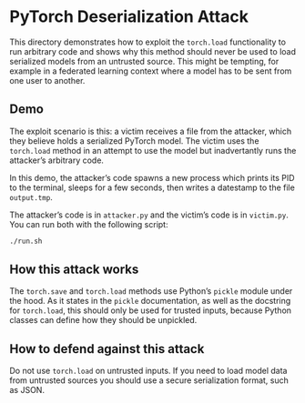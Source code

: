 # PyTorch Deserialization Attack

This directory demonstrates how to exploit the `torch.load` functionality to run arbitrary code and shows why this method should never be used to load serialized models from an untrusted source. This might be tempting, for example in a federated learning context where a model has to be sent from one user to another.

## Demo

The exploit scenario is this: a victim receives a file from the attacker, which they believe holds a serialized PyTorch model. The victim uses the `torch.load` method in an attempt to use the model but inadvertantly runs the attacker’s arbitrary code.

In this demo, the attacker’s code spawns a new process which prints its PID to the terminal, sleeps for a few seconds, then writes a datestamp to the file `output.tmp`.

The attacker’s code is in `attacker.py` and the victim’s code is in `victim.py`. You can run both with the following script:

```sh
./run.sh
```

## How this attack works

The `torch.save` and `torch.load` methods use Python’s `pickle` module under the hood. As it states in the `pickle` documentation, as well as the docstring for `torch.load`, this should only be used for trusted inputs, because Python classes can define how they should be unpickled.

## How to defend against this attack

Do not use `torch.load` on untrusted inputs. If you need to load model data from untrusted sources you should use a secure serialization format, such as JSON.

